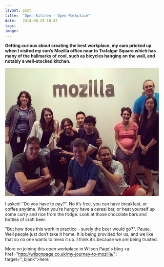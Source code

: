 ```yaml
---
layout: post
title:  "Open Kitchen - Open Workplace"
date:   2014-08-25 18:45
tags: 
image:
---
```


**Getting curious about creating the best workplace, my ears pricked up when I visited my son’s Mozilla office near to Trafalgar Square which has many of the hallmarks of cool, such as bicycles hanging on the wall, and notably a well-stocked kitchen.**

![](/libb/images/mozillateam.jpg)

I asked: "Do you have to pay?". No it’s free, you can have breakfast, or coffee anytime. When you’re hungry have a cereal bar, or heat yourself up some curry and rice from the fridge. Look at those chocolate bars and bottles of craft beer. 

"But how does this work in practice - surely the beer would go?". Pause. Well people just don’t take it home. It is being provided for us, and we like that so no one wants to mess it up. I think it’s because we are being trusted. 

More on joining this open workplace in Wilson Page's blog <a href="http://wilsonpage.co.uk/my-journey-to-mozilla/"; target="_blank">here</a>